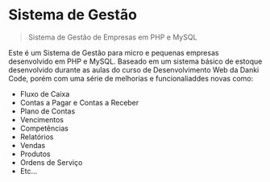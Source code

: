 # Sistema de Gestão
> Sistema de Gestão de Empresas em PHP e MySQL

Este é um Sistema de Gestão para micro e pequenas empresas desenvolvido em PHP e MySQL. Baseado em um sistema básico de estoque desenvolvido durante as aulas do curso de Desenvolvimento Web da Danki Code, porém com uma série de melhorias e funcionaliaddes novas como:
- Fluxo de Caixa
- Contas a Pagar e Contas a Receber
- Plano de Contas
- Vencimentos 
- Competências
- Relatórios
- Vendas
- Produtos
- Ordens de Serviço
- Etc...
